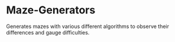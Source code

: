 # Maze-Generators
Generates mazes with various different algorithms to observe their differences and gauge difficulties.
